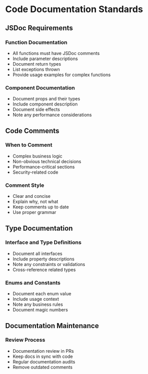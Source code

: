 # Code Documentation Standards

## JSDoc Requirements

### Function Documentation
- All functions must have JSDoc comments
- Include parameter descriptions
- Document return types
- List exceptions thrown
- Provide usage examples for complex functions

### Component Documentation
- Document props and their types
- Include component description
- Document side effects
- Note any performance considerations

## Code Comments

### When to Comment
- Complex business logic
- Non-obvious technical decisions
- Performance-critical sections
- Security-related code

### Comment Style
- Clear and concise
- Explain why, not what
- Keep comments up to date
- Use proper grammar

## Type Documentation

### Interface and Type Definitions
- Document all interfaces
- Include property descriptions
- Note any constraints or validations
- Cross-reference related types

### Enums and Constants
- Document each enum value
- Include usage context
- Note any business rules
- Document magic numbers

## Documentation Maintenance

### Review Process
- Documentation review in PRs
- Keep docs in sync with code
- Regular documentation audits
- Remove outdated comments 